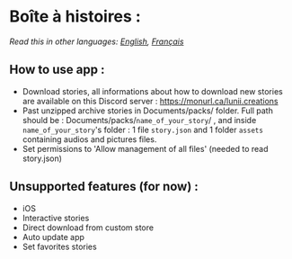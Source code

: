 # Boîte à histoires :
*Read this in other languages: [English](readme.md), [Français](readme.fr.md)*
## How to use app :
- Download stories, all informations about how to download new stories are available on this Discord server : https://monurl.ca/lunii.creations 
- Past unzipped archive stories in Documents/packs/ folder.
  Full path should be : Documents/packs/`name_of_your_story`/ , and inside `name_of_your_story`'s folder : 1 file `story.json` and 1 folder `assets` containing audios and pictures files.
- Set permissions to 'Allow management of all files' (needed to read story.json)
  
## Unsupported features (for now) : 
- iOS
- Interactive stories
- Direct download from custom store
- Auto update app
- Set favorites stories